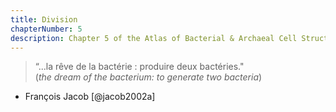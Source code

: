 ```yaml
---
title: Division
chapterNumber: 5
description: Chapter 5 of the Atlas of Bacterial & Archaeal Cell Structure covers how archaeal and bacterial cells divide
---
```

> “...la rêve de la bactérie : produire deux bactéries."  
(*the dream of the bacterium: to generate two bacteria*)  
- François Jacob [@jacob2002a]

